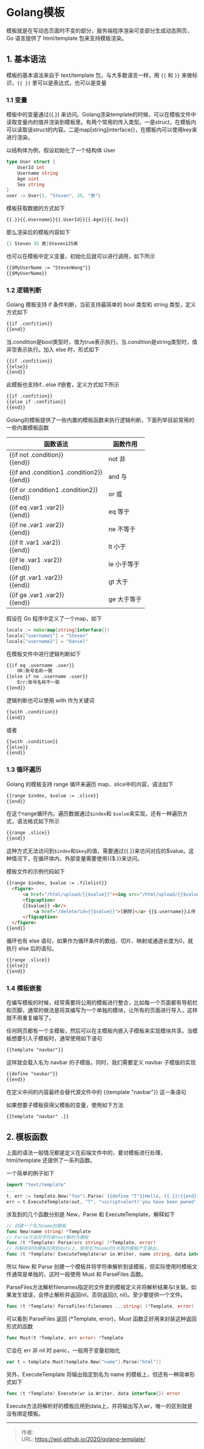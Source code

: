 # Golang模板


模板就是在写动态页面时不变的部分，服务端程序渲染可变部分生成动态网页，Go 语言提供了 html/template 包来支持模板渲染。

<!--more-->

## 1. 基本语法

模板的基本语法来自于 text/template 包，与大多数语言一样，用 `{{` 和 `}}` 来做标识，`{{ }}` 里可以是表达式，也可以是变量

### 1.1 变量

模板中的变量通过{{.}} 来访问。Golang渲染template的时候，可以在模板文件中读取变量内的值并渲染到模板里。有两个常用的传入类型。一是struct，在模板内可以读取该struct的内容。二是map[string]interface{}，在模板内可以使用key来进行渲染。

以结构体为例，假设初始化了一个结构体 User

```go
type User struct {
    UserId int
    Username string
    Age uint
    Sex string
}
user := User{1, "Steven", 35, "男"}
```

模板获取数据的方式如下

```html
{{.}}{{.Username}}{{.UserId}}{{.Age}}{{.Sex}}
```

那么渲染后的模板内容如下

```go
{1 Steven 35 男}Steven135男
```

也可以在模板中定义变量，初始化后就可以进行调用，如下所示

```html
{{$MyUserName := "StevenWang"}}
{{$MyUserName}}
```

### 1.2 逻辑判断

Golang 模板支持 if 条件判断，当前支持最简单的 bool 类型和 string 类型，定义方式如下

```html
{{if .confition}}
{{end}}
```

当.condition是bool类型时，值为true表示执行。当.condition是string类型时，值非空表示执行。加入 else 时，形式如下

```html
{{if .confition}}
{{else}}
{{end}}
```

此模板也支持if…else if嵌套，定义方式如下所示

```html
{{if .confition}}
{{else if .confition}}
{{end}}
```

Golang的模板提供了一些内置的模板函数来执行逻辑判断，下面列举目前常用的一些内置模板函数

| 函数语法                                      | 函数作用    |
| --------------------------------------------- | ----------- |
| {{if not .condition}}<br>{{end}}              | not 非      |
| {{if and .condition1 .condition2}}<br>{{end}} | and 与      |
| {{if or .condition1 .condition2}}<br>{{end}}  | or 或       |
| {{if eq .var1 .var2}}<br>{{end}}              | eq 等于     |
| {{if ne .var1 .var2}}<br>{{end}}              | ne 不等于   |
| {{if lt .var1 .var2}}<br>{{end}}              | lt 小于     |
| {{if le .var1 .var2}}<br/>{{end}}             | le 小于等于 |
| {{if gt .var1 .var2}}<br/>{{end}}             | gt 大于     |
| {{if ge .var1 .var2}}<br/>{{end}}             | ge 大于等于 |

假设在 Go 程序中定义了一个map，如下

```go
locals := make(map[string]interface{})
locals["username1"] = "Steven"
locals["username2"] = "Daniel"
```

在模板文件中进行逻辑判断如下

```html
{{if eq .username .user}}
	OK:账号名称一致
{{else if ne .username .user}}
	Err:账号名称不一致
{{end}}
```

逻辑判断也可以使用 with 作为关键词

```html
{{with .condition}}
{{end}}
```

或者

```html
{{with .condition}}
{{else}}
{{end}}
```

### 1.3 循环遍历

Golang 的模板支持 range 循环来遍历 map、slice中的内容，语法如下

```html
{{range $index, $value := .slice}}
{{end}}
```

在这个range循环内，遍历数据通过`$index`和 `$value`来实现。还有一种遍历方式，语法格式如下所示

```html
{{range .slice}}
{{end}}
```

这种方式无法访问到`$index`和`$key`的值，需要通过{{.}}来访问对应的$value。这种情况下，在循环体内，外部变量需要使用{{$.}}来访问。

模板文件的示例代码如下

```html
{{range $index, $value := .filelist}}
  <figure>
      <a href="/html/upload/{{$value}}"><img src="/html/upload/{{$value}}"/></a>
      <figcaption>
      {{$value}} <br/>
          <a href="/delete?id={{$value}}">[删除]</a> {{$.username}}上传
      </figcaption>
  </figure>
{{end}}
```

循环也有 else 语句，如果作为循环条件的数组、切片、映射或通道长度为0，就执行 else 后的语句。

```html
{{range .slice}}
{{else}}
{{end}}
```

### 1.4 模板嵌套

在编写模板的时候，经常需要将公用的模板进行整合，比如每一个页面都有导航栏和页脚，通常的做法是将其编写为一个单独的模块，让所有的页面进行导入，这样就不用重复编写了。

任何网页都有一个主模板，然后可以在主模板内嵌入子模板来实现模块共享。当模板想要引入子模板时，通常使用如下语句

```html
{{template "navbar"}}
```

这样就会载入名为 navbar 的子模版，同时，我们需要定义 navbar 子模版的实现

```html
{{define "navbar"}}
{{end}}
```

在定义中间的内容最终会替代源文件中的 {{template "navbar"}} 这一条语句

如果想要子模板获得父模板的变量，使用如下方法

```html
{{template "navbar" .}}
```

## 2. 模板函数

上面的语法一般情况都是定义在前端文件中的，要对模板进行处理，html/template 还提供了一系列函数。

一个简单的例子如下

```go
import "text/template"
...
t, err := template.New("foo").Parse(`{{define "T"}}Hello, {{.}}!{{end}}`)
err = t.ExecuteTemplate(out, "T", "<script>alert('you have been pwned')</script>")
```

涉及到的几个函数分别是 New，Parse 和 ExecuteTemplate，解释如下

```go
// 创建一个名为name的模板
func New(name string) *Template  
// Parse方法将字符串text解析为模板
func (t *Template) Parse(src string) (*Template, error)
// 将解析好的模板应用到data上，使用名为name的t关联的模板产生输出。
func (t *Template) ExecuteTemplate(wr io.Writer, name string, data interface{}) error
```

所以 New 和 Parse 创建一个模板并将字符串解析到该模板，但实际使用时模板文件通常是单独的，这时一般使用 Must 和 ParseFiles 函数。

ParseFiles方法解析filenames指定的文件里的模板定义并将解析结果与t关联。如果发生错误，会停止解析并返回nil，否则返回(t, nil)。至少要提供一个文件。

```go
func (t *Template) ParseFiles(filenames ...string) (*Template, error)
```

可以看到 ParseFiles 返回 (*Template, error)，Must 函数正好用来封装这种返回形式的函数

```go
func Must(t *Template, err error) *Template
```

它会在 err 非 nil 时 panic，一般用于变量初始化

```go
var t = template.Must(template.New("name").Parse("html"))
```

另外，ExecuteTemplate 将输出指定到名为 name 的模板上，但还有一种简单形式如下

```go
func (t *Template) Execute(wr io.Writer, data interface{}) error
```

Execute方法将解析好的模板应用到data上，并将输出写入wr，唯一的区别就是没有绑定模板。

---

> 作者:   
> URL: https://wol.github.io/2020/golang-template/  

